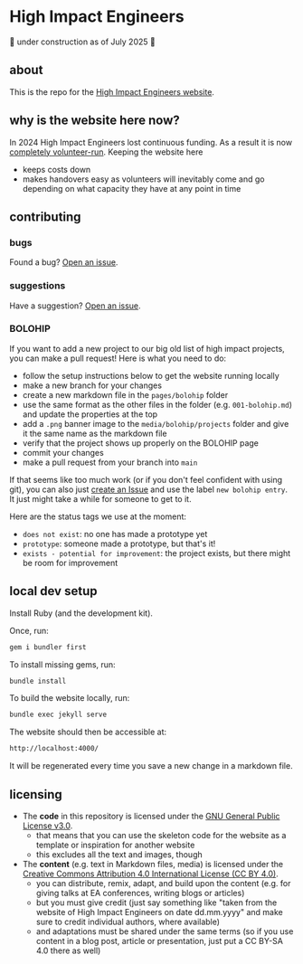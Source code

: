 # High Impact Engineers

🚧 under construction as of July 2025 🚧

## about

This is the repo for the [High Impact Engineers website](https://high-impact-engineers.github.io/).

## why is the website here now?

In 2024 High Impact Engineers lost continuous funding. As a result it is now [completely volunteer-run](https://forum.effectivealtruism.org/posts/kqQgSj3eyBM5D8B2P/high-impact-engineers-is-transitioning-to-a-volunteer-led). Keeping the website here

- keeps costs down
- makes handovers easy as volunteers will inevitably come and go depending on what capacity they have at any point in time

## contributing

### bugs

Found a bug? [Open an issue](https://github.com/High-Impact-Engineers/High-Impact-Engineers.github.io/issues).

### suggestions

Have a suggestion? [Open an issue](https://github.com/High-Impact-Engineers/High-Impact-Engineers.github.io/issues).

### BOLOHIP

If you want to add a new project to our big old list of high impact projects, you can make a pull request! Here is what you need to do:

- follow the setup instructions below to get the website running locally
- make a new branch for your changes
- create a new markdown file in the `pages/bolohip` folder
- use the same format as the other files in the folder (e.g. `001-bolohip.md`) and update the properties at the top
- add a `.png` banner image to the `media/bolohip/projects` folder and give it the same name as the markdown file
- verify that the project shows up properly on the BOLOHIP page
- commit your changes
- make a pull request from your branch into `main`

If that seems like too much work (or if you don't feel confident with using git), you can also just [create an Issue](https://github.com/High-Impact-Engineers/High-Impact-Engineers.github.io/issues) and use the label `new bolohip entry`. It just might take a while for someone to get to it.

Here are the status tags we use at the moment:

- `does not exist`: no one has made a prototype yet
- `prototype`: someone made a prototype, but that's it!
- `exists - potential for improvement`: the project exists, but there might be room for improvement

## local dev setup

Install Ruby (and the development kit).

Once, run:

``` bash
gem i bundler first
```

To install missing gems, run:

``` bash
bundle install
```

To build the website locally, run:

``` bash
bundle exec jekyll serve
```

The website should then be accessible at:

``` bash
http://localhost:4000/
```

It will be regenerated every time you save a new change in a markdown file.

## licensing

- The **code** in this repository is licensed under the [GNU General Public License v3.0](https://www.gnu.org/licenses/gpl-3.0.html).
  - that means that you can use the skeleton code for the website as a template or inspiration for another website
  - this excludes all the text and images, though
- The **content** (e.g. text in Markdown files, media) is licensed under the [Creative Commons Attribution 4.0 International License (CC BY 4.0)](https://creativecommons.org/licenses/by/4.0/).
  - you can distribute, remix, adapt, and build upon the content (e.g. for giving talks at EA conferences, writing blogs or articles)
  - but you must give credit (just say something like "taken from the website of High Impact Engineers on date dd.mm.yyyy" and make sure to credit individual authors, where available)
  - and adaptations must be shared under the same terms (so if you use content in a blog post, article or presentation, just put a CC BY-SA 4.0 there as well)
